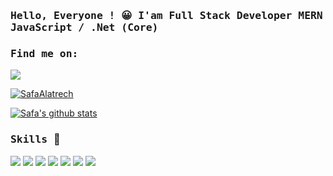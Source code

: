 ### <samp>Hello, Everyone ! :grinning: I'am Full Stack Developer MERN JavaScript / .Net (Core)</samp>

### <samp> Find me on: </samp>

</a><a href="https://www.linkedin.com/in/safa-alatrech-379647151/" target="_blank">
<img src="https://img.shields.io/badge/linkedin%20-%2314354C.svg?&style=for-the-badge&logo=linkedin&logoColor=white"/>

<p align="left"> <img src="https://komarev.com/ghpvc/?username=SafaAlatrech" alt="SafaAlatrech" /> </p>

[![Safa's github stats](https://github-readme-stats.vercel.app/api?username=SafaAlatrech&hide=stars,issues&count_private=true&show_icons=true&theme=tokyonight)](https://github.com/SafaAlatrech/github-readme-stats) <br />

### <samp>Skills </samp> :muscle:

<img src="https://img.shields.io/badge/python%20-%2314354C.svg?&style=for-the-badge&logo=python&logoColor=white"/> 
<img src="https://img.shields.io/badge/reactjs%20-%23092E20.svg?&style=for-the-badge&logo=reactjs&logoColor=white"/> 
<img src="https://img.shields.io/badge/javascript%20-%23323330.svg?&style=for-the-badge&logo=javascript&logoColor=%23F7DF1E"/> 
<img src="https://img.shields.io/badge/html5%20-%23E34F26.svg?&style=for-the-badge&logo=html5&logoColor=white"/>
<img src="https://img.shields.io/badge/css3%20-%231572B6.svg?&style=for-the-badge&logo=css3&logoColor=white"/> 
<img src="https://img.shields.io/badge/bootstrap%20-%23563D7C.svg?&style=for-the-badge&logo=bootstrap&logoColor=white"/> 
<img src="https://img.shields.io/badge/git%20-%23F05033.svg?&style=for-the-badge&logo=git&logoColor=white"/> 
